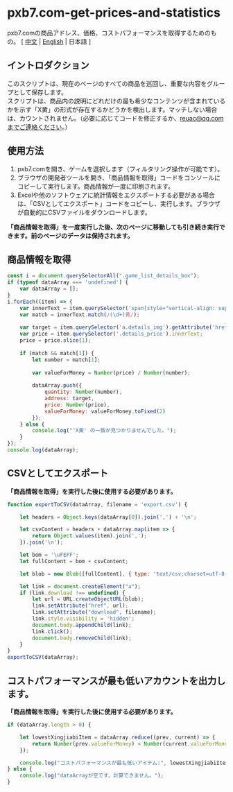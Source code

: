 # pxb7.com-get-prices-and-statistics
pxb7.comの商品アドレス、価格、コストパフォーマンスを取得するためのもの。
[ [中文](https://github.com/reuAC/pxb7.com-get-prices-and-statistics/blob/re_uAC/README.md) | [English](https://github.com/reuAC/pxb7.com-get-prices-and-statistics/blob/re_uAC/README_EN.md) | 日本語 ]

## イントロダクション
このスクリプトは、現在のページのすべての商品を巡回し、重要な内容をグループとして保存します。  
スクリプトは、商品内の説明にどれだけの最も希少なコンテンツが含まれているかを示す「X黄」の形式が存在するかどうかを検出します。マッチしない場合は、カウントされません。（必要に応じてコードを修正するか、reuac@qq.comまでご連絡ください。）

## 使用方法
1. pxb7.comを開き、ゲームを選択します（フィルタリング操作が可能です）。
2. ブラウザの開発者ツールを開き、「商品情報を取得」コードをコンソールにコピーして実行します。商品情報が一度に印刷されます。
3. Excelや他のソフトウェアに統計情報をエクスポートする必要がある場合は、「CSVとしてエクスポート」コードをコピーし、実行します。ブラウザが自動的にCSVファイルをダウンロードします。

**「商品情報を取得」を一度実行した後、次のページに移動しても引き続き実行できます。前のページのデータは保持されます。**

## 商品情報を取得
```javascript
const i = document.querySelectorAll(".game_list_details_box");
if (typeof dataArray === 'undefined') {
    var dataArray = [];
}
i.forEach((item) => {
    var innerText = item.querySelector('span[style="vertical-align: super; margin-left: 0px;"]').innerText;
    var match = innerText.match(/(\d+)黄/);
    
    var target = item.querySelector('a.details_img').getAttribute('href');
    var price = item.querySelector('.details_price').innerText;
    price = price.slice(1);
    
    if (match && match[1]) {
        let number = match[1];
        
        var valueForMoney = Number(price) / Number(number);
        
        dataArray.push({
            quantity: Number(number),
            address: target,
            price: Number(price),
            valueForMoney: valueForMoney.toFixed(2)
        });
    } else {
        console.log("'X黄' の一致が見つかりませんでした。");
    }
});
console.log(dataArray);
```

## CSVとしてエクスポート
**「商品情報を取得」を実行した後に使用する必要があります。**
```javascript
function exportToCSV(dataArray, filename = 'export.csv') {

    let headers = Object.keys(dataArray[0]).join(',') + '\n';

    let csvContent = headers + dataArray.map(item => {
        return Object.values(item).join(',');
    }).join('\n');

    let bom = '\uFEFF';
    let fullContent = bom + csvContent;

    let blob = new Blob([fullContent], { type: 'text/csv;charset=utf-8;' });

    let link = document.createElement("a");
    if (link.download !== undefined) {
        let url = URL.createObjectURL(blob);
        link.setAttribute("href", url);
        link.setAttribute("download", filename);
        link.style.visibility = 'hidden';
        document.body.appendChild(link);
        link.click();
        document.body.removeChild(link);
    }
}
exportToCSV(dataArray);
```

## コストパフォーマンスが最も低いアカウントを出力します。
**「商品情報を取得」を実行した後に使用する必要があります。**
```javascript
if (dataArray.length > 0) {

    let lowestXingjiabiItem = dataArray.reduce((prev, current) => {
        return Number(prev.valueForMoney) < Number(current.valueForMoney) ? prev : current;
    });

    console.log("コストパフォーマンスが最も低いアイテム:", lowestXingjiabiItem);
} else {
    console.log("dataArrayが空です、計算できません。");
}
```